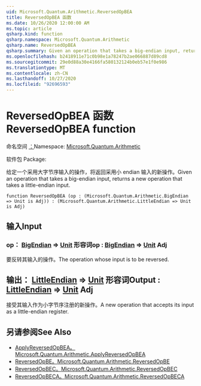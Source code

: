 ```yaml
---
uid: Microsoft.Quantum.Arithmetic.ReversedOpBEA
title: ReversedOpBEA 函数
ms.date: 10/26/2020 12:00:00 AM
ms.topic: article
qsharp.kind: function
qsharp.namespace: Microsoft.Quantum.Arithmetic
qsharp.name: ReversedOpBEA
qsharp.summary: Given an operation that takes a big-endian input, returns a new operation that takes a little-endian input.
ms.openlocfilehash: b2418911e71c0b98e1a78247b2ae066887d89cd8
ms.sourcegitcommit: 29e0d88a30e4166fa580132124b0eb57e1f0e986
ms.translationtype: MT
ms.contentlocale: zh-CN
ms.lasthandoff: 10/27/2020
ms.locfileid: "92696593"
---
```

# <a name="reversedopbea-function"></a><span data-ttu-id="58fbc-102">ReversedOpBEA 函数</span><span class="sxs-lookup"><span data-stu-id="58fbc-102">ReversedOpBEA function</span></span>

<span data-ttu-id="58fbc-103">命名空间 [：](xref:Microsoft.Quantum.Arithmetic)</span><span class="sxs-lookup"><span data-stu-id="58fbc-103">Namespace: [Microsoft.Quantum.Arithmetic](xref:Microsoft.Quantum.Arithmetic)</span></span>

<span data-ttu-id="58fbc-104">软件包 [](https://nuget.org/packages/)</span><span class="sxs-lookup"><span data-stu-id="58fbc-104">Package: [](https://nuget.org/packages/)</span></span>


<span data-ttu-id="58fbc-105">给定一个采用大字节序输入的操作，将返回采用小 endian 输入的新操作。</span><span class="sxs-lookup"><span data-stu-id="58fbc-105">Given an operation that takes a big-endian input, returns a new operation that takes a little-endian input.</span></span>

```qsharp
function ReversedOpBEA (op : (Microsoft.Quantum.Arithmetic.BigEndian => Unit is Adj)) : (Microsoft.Quantum.Arithmetic.LittleEndian => Unit is Adj)
```


## <a name="input"></a><span data-ttu-id="58fbc-106">输入</span><span class="sxs-lookup"><span data-stu-id="58fbc-106">Input</span></span>

### <a name="op--bigendian--unit-adj"></a><span data-ttu-id="58fbc-107">op： [BigEndian](xref:Microsoft.Quantum.Arithmetic.BigEndian) => [Unit](xref:microsoft.quantum.lang-ref.unit) 形容词</span><span class="sxs-lookup"><span data-stu-id="58fbc-107">op : [BigEndian](xref:Microsoft.Quantum.Arithmetic.BigEndian) => [Unit](xref:microsoft.quantum.lang-ref.unit) Adj</span></span>

<span data-ttu-id="58fbc-108">要反转其输入的操作。</span><span class="sxs-lookup"><span data-stu-id="58fbc-108">The operation whose input is to be reversed.</span></span>



## <a name="output--littleendian--unit-adj"></a><span data-ttu-id="58fbc-109">输出： [LittleEndian](xref:Microsoft.Quantum.Arithmetic.LittleEndian) => [Unit](xref:microsoft.quantum.lang-ref.unit) 形容词</span><span class="sxs-lookup"><span data-stu-id="58fbc-109">Output : [LittleEndian](xref:Microsoft.Quantum.Arithmetic.LittleEndian) => [Unit](xref:microsoft.quantum.lang-ref.unit) Adj</span></span>

<span data-ttu-id="58fbc-110">接受其输入作为小字节序注册的新操作。</span><span class="sxs-lookup"><span data-stu-id="58fbc-110">A new operation that accepts its input as a little-endian register.</span></span>

## <a name="see-also"></a><span data-ttu-id="58fbc-111">另请参阅</span><span class="sxs-lookup"><span data-stu-id="58fbc-111">See Also</span></span>

- [<span data-ttu-id="58fbc-112">ApplyReversedOpBEA。</span><span class="sxs-lookup"><span data-stu-id="58fbc-112">Microsoft.Quantum.Arithmetic.ApplyReversedOpBEA</span></span>](xref:Microsoft.Quantum.Arithmetic.ApplyReversedOpBEA)
- [<span data-ttu-id="58fbc-113">ReversedOpBE。</span><span class="sxs-lookup"><span data-stu-id="58fbc-113">Microsoft.Quantum.Arithmetic.ReversedOpBE</span></span>](xref:Microsoft.Quantum.Arithmetic.ReversedOpBE)
- [<span data-ttu-id="58fbc-114">ReversedOpBEC。</span><span class="sxs-lookup"><span data-stu-id="58fbc-114">Microsoft.Quantum.Arithmetic.ReversedOpBEC</span></span>](xref:Microsoft.Quantum.Arithmetic.ReversedOpBEC)
- [<span data-ttu-id="58fbc-115">ReversedOpBECA。</span><span class="sxs-lookup"><span data-stu-id="58fbc-115">Microsoft.Quantum.Arithmetic.ReversedOpBECA</span></span>](xref:Microsoft.Quantum.Arithmetic.ReversedOpBECA)